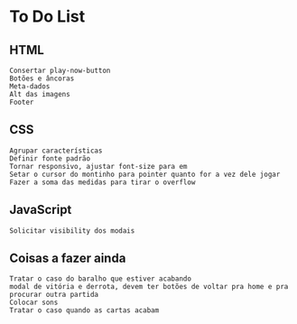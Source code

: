 # To Do List

## HTML
    Consertar play-now-button
    Botões e âncoras
    Meta-dados
    Alt das imagens
    Footer

## CSS
    Agrupar características
    Definir fonte padrão
    Tornar responsivo, ajustar font-size para em
    Setar o cursor do montinho para pointer quanto for a vez dele jogar
    Fazer a soma das medidas para tirar o overflow

## JavaScript
    Solicitar visibility dos modais

## Coisas a fazer ainda
    Tratar o caso do baralho que estiver acabando
    modal de vitória e derrota, devem ter botões de voltar pra home e pra procurar outra partida
    Colocar sons
    Tratar o caso quando as cartas acabam